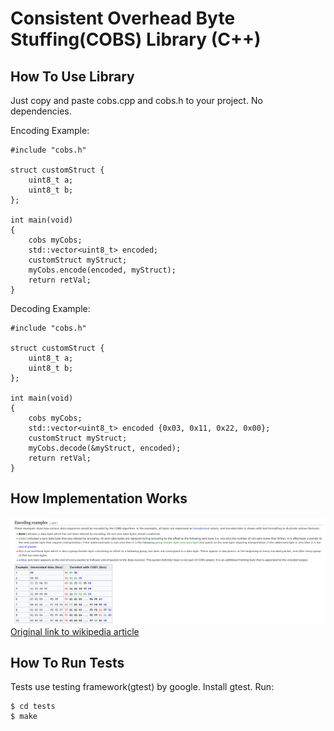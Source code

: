 # Consistent Overhead Byte Stuffing(COBS) Library (C++)

## How To Use Library
Just copy and paste cobs.cpp and cobs.h to your project. No dependencies.  

Encoding Example:
```
#include "cobs.h"

struct customStruct {
    uint8_t a;
    uint8_t b;
};

int main(void)
{
    cobs myCobs;
    std::vector<uint8_t> encoded;
    customStruct myStruct;
    myCobs.encode(encoded, myStruct);
    return retVal;
}
```
Decoding Example:
```
#include "cobs.h"

struct customStruct {
    uint8_t a;
    uint8_t b;
};

int main(void)
{
    cobs myCobs;
    std::vector<uint8_t> encoded {0x03, 0x11, 0x22, 0x00};
    customStruct myStruct;
    myCobs.decode(&myStruct, encoded);
    return retVal;
}
```
## How Implementation Works

![Encoded output examples and explanation](./docs/encoding_examples.png)
[Original link to wikipedia article](https://en.wikipedia.org/wiki/Consistent_Overhead_Byte_Stuffing)

## How To Run Tests
Tests use testing framework(gtest) by google. Install gtest. Run:  
```
$ cd tests 
$ make
```